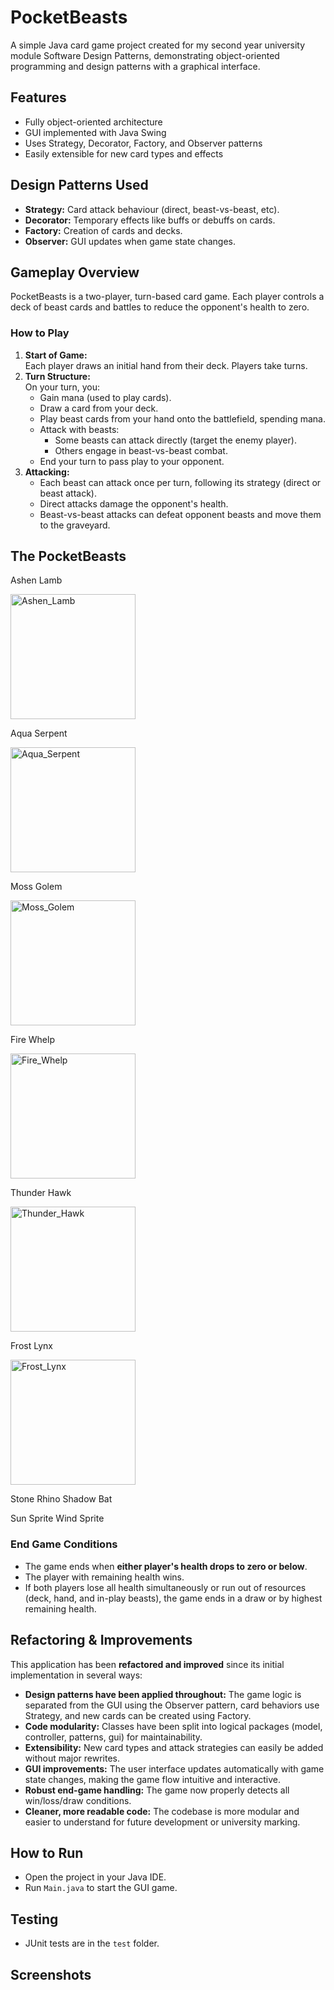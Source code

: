 # PocketBeasts

A simple Java card game project created for my second year university module Software Design Patterns, demonstrating object-oriented programming and design patterns with a graphical interface.

## Features

- Fully object-oriented architecture
- GUI implemented with Java Swing
- Uses Strategy, Decorator, Factory, and Observer patterns
- Easily extensible for new card types and effects

## Design Patterns Used

- **Strategy:** Card attack behaviour (direct, beast-vs-beast, etc).
- **Decorator:** Temporary effects like buffs or debuffs on cards.
- **Factory:** Creation of cards and decks.
- **Observer:** GUI updates when game state changes.

## Gameplay Overview

PocketBeasts is a two-player, turn-based card game. Each player controls a deck of beast cards and battles to reduce the opponent's health to zero.

### How to Play

1. **Start of Game:**  
   Each player draws an initial hand from their deck. Players take turns.
2. **Turn Structure:**  
   On your turn, you:
   - Gain mana (used to play cards).
   - Draw a card from your deck.
   - Play beast cards from your hand onto the battlefield, spending mana.
   - Attack with beasts:  
     - Some beasts can attack directly (target the enemy player).
     - Others engage in beast-vs-beast combat.
   - End your turn to pass play to your opponent.
3. **Attacking:**  
   - Each beast can attack once per turn, following its strategy (direct or beast attack).
   - Direct attacks damage the opponent's health.
   - Beast-vs-beast attacks can defeat opponent beasts and move them to the graveyard.
  
## The PocketBeasts

Ashen Lamb

<img width="200" height="200" alt="Ashen_Lamb" src="https://github.com/user-attachments/assets/83f154d4-bfd8-4d79-bb82-58a47cadbe86" />


Aqua Serpent

<img width="200" height="200" alt="Aqua_Serpent" src="https://github.com/user-attachments/assets/23d64b86-8282-4ad0-bcb0-f152762d8867" />


Moss Golem

<img width="200" height="200" alt="Moss_Golem" src="https://github.com/user-attachments/assets/63c9861c-80f2-4c72-8477-966193654874" />


Fire Whelp

<img width="200" height="200" alt="Fire_Whelp" src="https://github.com/user-attachments/assets/4eb13afd-08fd-435f-aa29-385610c9c41e" />


Thunder Hawk

<img width="200" height="200" alt="Thunder_Hawk" src="https://github.com/user-attachments/assets/876c6d3f-505c-4ea9-acf1-9719d3264f31" />


Frost Lynx

<img width="200" height="200" alt="Frost_Lynx" src="https://github.com/user-attachments/assets/99af412f-e792-42cc-baac-82d29ec470fd" />


Stone Rhino
Shadow Bat

Sun Sprite
Wind Sprite

### End Game Conditions

- The game ends when **either player's health drops to zero or below**.
- The player with remaining health wins.
- If both players lose all health simultaneously or run out of resources (deck, hand, and in-play beasts), the game ends in a draw or by highest remaining health.

## Refactoring & Improvements

This application has been **refactored and improved** since its initial implementation in several ways:
- **Design patterns have been applied throughout:** The game logic is separated from the GUI using the Observer pattern, card behaviors use Strategy, and new cards can be created using Factory.
- **Code modularity:** Classes have been split into logical packages (model, controller, patterns, gui) for maintainability.
- **Extensibility:** New card types and attack strategies can easily be added without major rewrites.
- **GUI improvements:** The user interface updates automatically with game state changes, making the game flow intuitive and interactive.
- **Robust end-game handling:** The game now properly detects all win/loss/draw conditions.
- **Cleaner, more readable code:** The codebase is more modular and easier to understand for future development or university marking.

## How to Run

- Open the project in your Java IDE.
- Run `Main.java` to start the GUI game.

## Testing

- JUnit tests are in the `test` folder.

## Screenshots
